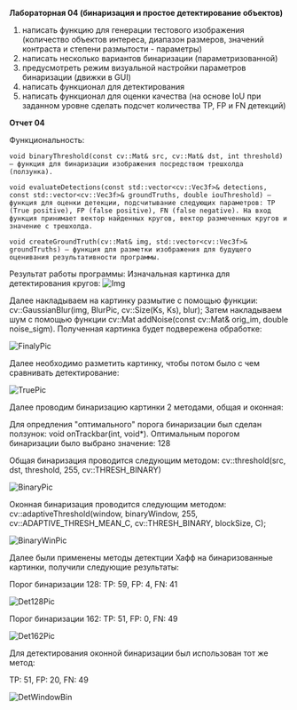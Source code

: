 **Лабораторная 04 (бинаризация и простое детектирование объектов)**
1.	написать функцию для генерации тестового изображения (количество объектов интереса, диапазон размеров, значений контраста и степени размытости - параметры)
2.	написать несколько вариантов бинаризации (параметризованной)
3.	предусмотреть режим визуальной настройки параметров бинаризации (движки в GUI)
4.	написать функционал для детектирования
5.	написать функционал для оценки качества (на основе IoU при заданном уровне сделать подсчет количества TP, FP и FN детекций)


**Отчет 04**
	 
Функциональность:

	void binaryThreshold(const cv::Mat& src, cv::Mat& dst, int threshold) – функция для бинаризации изображения посредством трешхолда (ползунка).
 
	void evaluateDetections(const std::vector<cv::Vec3f>& detections, const std::vector<cv::Vec3f>& groundTruths, double iouThreshold) – функция для оценки детекции, подсчитывание следующих параметров: TP (True positive), FP (false positive), FN (false negative). На вход функция принимает вектор найденных кругов, вектор размеченных кругов и значение с трешхолда.
 
	void createGroundTruth(cv::Mat& img, std::vector<cv::Vec3f>& groundTruths) – функция для разметки изображения для будущего оценивания результативности программы.

Результат работы программы: 
	Изначальная картинка для детектирования кругов:
 ![Img](/prj.lab/lab04/img.png)

Далее накладываем на картинку размытие с помощью функции: cv::GaussianBlur(img, BlurPic, cv::Size(Ks, Ks), blur);
Затем накладываем шум с помощью функции cv::Mat addNoise(const cv::Mat& orig_im, double noise_sigm). Полученная картинка будет подвережена обработке:

 ![FinalyPic](/prj.lab/lab04/ReallyPic.png)
 
Далее необходимо разметить картинку, чтобы потом было с чем сравнивать детектирование:

![TruePic](/prj.lab/lab04/TruePic.png)

Далее проводим бинаризацию картинки 2 методами, общая и оконная:

Для опредления "оптимального" порога бинаризации был сделан ползунок: void onTrackbar(int, void*). Оптимальным порогом бинаризации было выбрано значение: 128

Общая бинаризация проводится следующим методом: cv::threshold(src, dst, threshold, 255, cv::THRESH_BINARY)

![BinaryPic](/prj.lab/lab04/binaryPic.png)

Оконная бинаризация проводится следующим методом: cv::adaptiveThreshold(window, binaryWindow, 255, cv::ADAPTIVE_THRESH_MEAN_C, cv::THRESH_BINARY, blockSize, C);

![BinaryWinPic](/prj.lab/lab04/binaryWindow.png)

Далее были применены методы детектции Хафф на бинаризованные картинки, получили следующие результаты:

Порог бинаризации 128: TP: 59, FP: 4, FN: 41

![Det128Pic](/prj.lab/lab04/Bin128.png)

Порог бинаризации 162: TP: 51, FP: 0, FN: 49

 ![Det162Pic](/prj.lab/lab04/Bin162.png)

Для детектирования оконной бинаризации был использован тот же метод:

TP: 51, FP: 20, FN: 49

![DetWindowBin](/prj.lab/lab04/WindowDetection.png)
